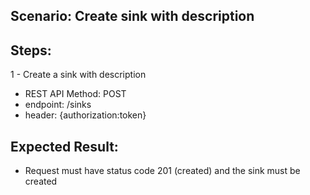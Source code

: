 ## Scenario: Create sink with description 
## Steps:

1 - Create a sink with description

- REST API Method: POST
- endpoint: /sinks
- header: {authorization:token}


## Expected Result:
- Request must have status code 201 (created) and the sink must be created
